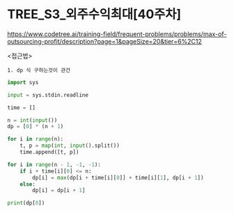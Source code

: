 # TREE_S3_외주수익최대[40주차]
https://www.codetree.ai/training-field/frequent-problems/problems/max-of-outsourcing-profit/description?page=1&pageSize=20&tier=6%2C12

<접근법>

```
1. dp 식 구하는것이 관건
```

```python
import sys

input = sys.stdin.readline

time = []

n = int(input())
dp = [0] * (n + 1)

for i in range(n):
    t, p = map(int, input().split())
    time.append([t, p])

for i in range(n - 1, -1, -1):
    if i + time[i][0] <= n:
        dp[i] = max(dp[i + time[i][0]] + time[i][1], dp[i + 1])
    else:
        dp[i] = dp[i + 1]

print(dp[0])
```